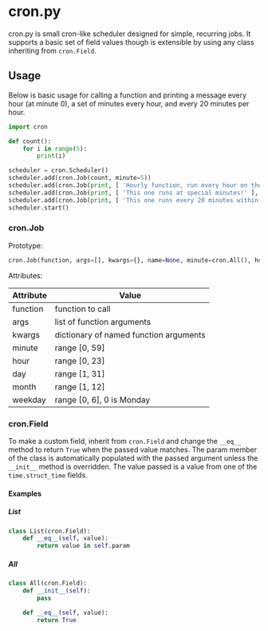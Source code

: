 cron.py
=====
cron.py is small cron-like scheduler designed for simple, recurring jobs. It supports a basic set of field values though is extensible by using any class inheriting from `cron.Field`.

Usage
-----
Below is basic usage for calling a function and printing a message every hour (at minute 0), a set of minutes every hour, and every 20 minutes per hour.

```python
import cron

def count():
	for i in range(5):
		print(i)

scheduler = cron.Scheduler()
scheduler.add(cron.Job(count, minute=5))
scheduler.add(cron.Job(print, [ 'Hourly function, run every hour on the hour!' ], name='hourly', minute=0))
scheduler.add(cron.Job(print, [ 'This one runs at special minutes!' ], minute=[ 1, 2, 3, 5, 8, 13, 21, 34, 55 ]))
scheduler.add(cron.Job(print, [ 'This one runs every 20 minutes within each hour!' ], minute=cron.Every(20)))
scheduler.start()
```

### cron.Job
Prototype:
```python
cron.Job(function, args=[], kwargs={}, name=None, minute=cron.All(), hour=cron.All(), day=cron.All(), month=cron.All(), weekday=cron.All())
```

Attributes:

| Attribute | Value                                  |
| --------- | -------------------------------------- |
| function  | function to call                       |
| args      | list of function arguments             |
| kwargs    | dictionary of named function arguments |
| minute    | range [0, 59]                          |
| hour      | range [0, 23]                          |
| day       | range [1, 31]                          |
| month     | range [1, 12]                          |
| weekday   | range [0, 6], 0 is Monday              |


### cron.Field
To make a custom field, inherit from `cron.Field` and change the `__eq__` method to return `True` when the passed value matches. The param member of the class is automatically populated with the passed argument unless the `__init__` method is overridden. The value passed is a value from one of the `time.struct_time` fields.

#### Examples

##### List
```python
class List(cron.Field):
	def __eq__(self, value):
		return value in self.param
```
##### All
```python
class All(cron.Field):
	def __init__(self):
		pass

	def __eq__(self, value):
		return True
```
